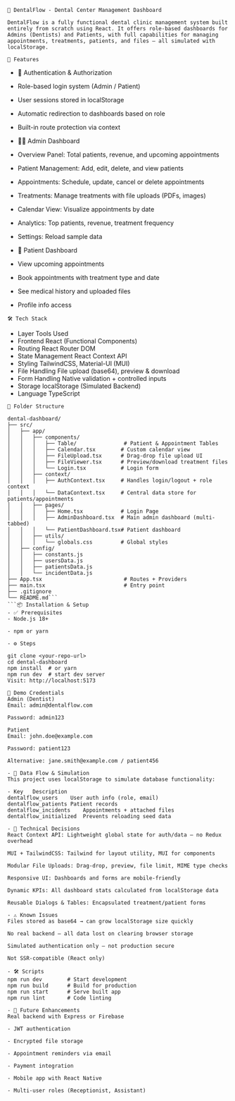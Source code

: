 ```🦷 DentalFlow - Dental Center Management Dashboard```

```DentalFlow is a fully functional dental clinic management system built entirely from scratch using React. It offers role-based dashboards for Admins (Dentists) and Patients, with full capabilities for managing appointments, treatments, patients, and files — all simulated with localStorage.```

```🚀 Features```
- 🔐 Authentication & Authorization
- Role-based login system (Admin / Patient)

- User sessions stored in localStorage

- Automatic redirection to dashboards based on role

- Built-in route protection via context

- 🧑‍⚕️ Admin Dashboard
- Overview Panel: Total patients, revenue, and upcoming appointments

- Patient Management: Add, edit, delete, and view patients

- Appointments: Schedule, update, cancel or delete appointments

- Treatments: Manage treatments with file uploads (PDFs, images)

- Calendar View: Visualize appointments by date

- Analytics: Top patients, revenue, treatment frequency

- Settings: Reload sample data

- 🧑 Patient Dashboard
- View upcoming appointments

- Book appointments with treatment type and date

- See medical history and uploaded files

- Profile info access

```🛠️ Tech Stack```
- Layer	Tools Used
- Frontend	React (Functional Components)
- Routing	React Router DOM
- State Management	React Context API
- Styling	TailwindCSS, Material-UI (MUI)
- File Handling	File upload (base64), preview & download
- Form Handling	Native validation + controlled inputs
- Storage	localStorage (Simulated Backend)
- Language	TypeScript

```📁 Folder Structure```
```
dental-dashboard/
├── src/
│   ├── app/
│   │   ├── components/
│   │   │   ├── Table/               # Patient & Appointment Tables
│   │   │   ├── Calendar.tsx        # Custom calendar view
│   │   │   ├── FileUpload.tsx      # Drag-drop file upload UI
│   │   │   ├── FileViewer.tsx      # Preview/download treatment files
│   │   │   └── Login.tsx           # Login form
│   │   ├── context/
│   │   │   ├── AuthContext.tsx     # Handles login/logout + role context
│   │   │   └── DataContext.tsx     # Central data store for patients/appointments
│   │   ├── pages/
│   │   │   ├── Home.tsx            # Login Page
│   │   │   ├── AdminDashboard.tsx  # Main admin dashboard (multi-tabbed)
│   │   │   └── PatientDashboard.tsx# Patient dashboard
│   │   ├── utils/
│   │   │   └── globals.css         # Global styles
│   ├── config/
│   │   ├── constants.js
│   │   ├── usersData.js
│   │   ├── patientsData.js
│   │   └── incidentData.js
├── App.tsx                          # Routes + Providers
├── main.tsx                         # Entry point
├── .gitignore
└── README.md```
```📦 Installation & Setup
- ✅ Prerequisites
- Node.js 18+

- npm or yarn

- ⚙️ Steps

git clone <your-repo-url>
cd dental-dashboard
npm install  # or yarn
npm run dev  # start dev server
Visit: http://localhost:5173

🔐 Demo Credentials
Admin (Dentist)
Email: admin@dentalflow.com

Password: admin123

Patient
Email: john.doe@example.com

Password: patient123

Alternative: jane.smith@example.com / patient456

- 🔄 Data Flow & Simulation
This project uses localStorage to simulate database functionality:

- Key	Description
dentalflow_users	User auth info (role, email)
dentalflow_patients	Patient records
dentalflow_incidents	Appointments + attached files
dentalflow_initialized	Prevents reloading seed data

- 🧠 Technical Decisions
React Context API: Lightweight global state for auth/data — no Redux overhead

MUI + TailwindCSS: Tailwind for layout utility, MUI for components

Modular File Uploads: Drag-drop, preview, file limit, MIME type checks

Responsive UI: Dashboards and forms are mobile-friendly

Dynamic KPIs: All dashboard stats calculated from localStorage data

Reusable Dialogs & Tables: Encapsulated treatment/patient forms

- ⚠️ Known Issues
Files stored as base64 → can grow localStorage size quickly

No real backend — all data lost on clearing browser storage

Simulated authentication only — not production secure

Not SSR-compatible (React only)

- 🛠️ Scripts
npm run dev        # Start development
npm run build      # Build for production
npm run start      # Serve built app
npm run lint       # Code linting

- 🔮 Future Enhancements
Real backend with Express or Firebase

- JWT authentication

- Encrypted file storage

- Appointment reminders via email

- Payment integration

- Mobile app with React Native

- Multi-user roles (Receptionist, Assistant)
